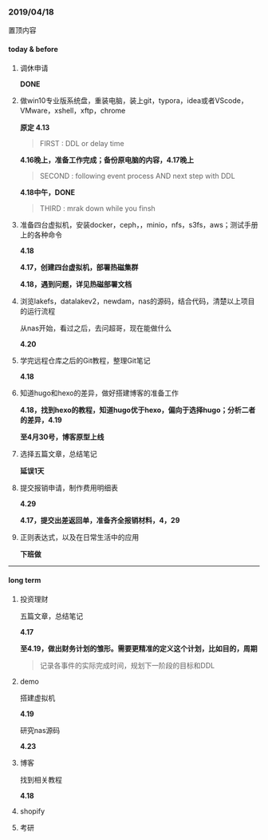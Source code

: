 ### 2019/04/18

置顶内容

#### today & before

1. 调休申请

   **DONE**

2. 做win10专业版系统盘，重装电脑，装上git，typora，idea或者VScode，VMware，xshell，xftp，chrome

   **原定 4.13**  

   >  FIRST : DDL or delay time

   **4.16晚上，准备工作完成；备份原电脑的内容，4.17晚上**

   > SECOND : following event process AND next step with DDL

   **4.18中午，DONE**  

   >  THIRD : mrak down while you finsh

3. 准备四台虚拟机，安装docker，ceph，，minio，nfs，s3fs，aws；测试手册上的各种命令

   **4.18**

   **4.17，创建四台虚拟机，部署热磁集群**

   **4.18，遇到问题，详见热磁部署文档**

4. 浏览lakefs，datalakev2，newdam，nas的源码，结合代码，清楚以上项目的运行流程

   从nas开始，看过之后，去问超哥，现在能做什么

   **4.20**

5. 学完远程仓库之后的Git教程，整理Git笔记

   **4.18**

6. 知道hugo和hexo的差异，做好搭建博客的准备工作

   **4.18，找到hexo的教程，知道hugo优于hexo，偏向于选择hugo；分析二者的差异，4.19**

   **至4月30号，博客原型上线**

7. 选择五篇文章，总结笔记

   **延误1天**

8. 提交报销申请，制作费用明细表

   **4.29**

   **4.17，提交出差返回单，准备齐全报销材料，4，29**

9. 正则表达式，以及在日常生活中的应用

   **下班做**

------

#### long term 

1. 投资理财

   五篇文章，总结笔记

   **4.17**

   **至4.19，做出财务计划的雏形。需要更精准的定义这个计划，比如目的，周期**

   > 记录各事件的实际完成时间，规划下一阶段的目标和DDL

2. demo

   搭建虚拟机

   **4.19**

   研究nas源码

   **4.23**

3. 博客

   找到相关教程

   **4.18**

4. shopify

5. 考研

